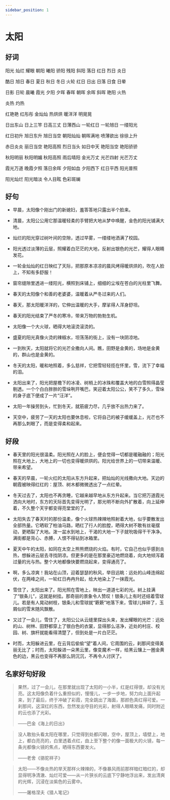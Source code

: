 ```yaml
---
sidebar_position: 1
---
```


# 太阳

## 好词

阳光 灿烂 耀眼 朝阳 曦阳 骄阳 残阳 斜阳 落日 红日 烈日 炎日

酷日 旭日 春日 夏日 秋日 冬日 火轮 红日 日出 日落 日食 日晕

日影 日轮 晨曦 霞光 夕阳 夕晖 春晖 朝晖 余晖 斜晖 艳阳 火热

炎热 灼热

红艳艳 红彤彤 金灿灿 热烘烘 暖洋洋 明晃晃

日出东山 日上三竿 日高三丈 日薄西山 一轮红日 一轮旭日 一缕阳光

红日初升 旭日东升 旭日当空 朝阳灿灿 朝晖满地 喷薄欲出 徐徐上升

赤日炎炎 丽日当空 艳阳高照 烈日当头 如日中天 艳阳当空 艳阳骄骄

秋阳明丽 秋阳明媚 秋阳高照 雨后晴阳 金光万丈 光芒四射 光芒万丈

霞光万道 晚霞夕照 落日余晖 夕阳如血 夕阳西下 红日平西 阳光普照

阳光灿烂 阳光暗淡 令人目眩 色彩斑斓

## 好句

- 早晨，太阳像个刚出门的新媳妇，羞答答地只露出半个脸来。

- 清晨，太阳公公用它那温暖轻柔的手臂把大地从梦中唤醒，金色的阳光铺满大地。

- 灿烂的阳光穿过树叶间的空隙，透过早雾，一缕缕地洒满了校园。

- 阳光透过淡薄的云层，照耀着白茫茫的大地，反射出银色的光芒，耀得人眼睛发花。

- 一轮金灿灿的红日映红了天际，把那原本凉凉的晨风烤得暖烘烘的，吹在人脸上，不知有多舒服！

- 窗帘缝隙里透进一缕阳光，横照到床铺上，细细的尘埃在苍白的光柱里飞舞。

- 春天的太阳像个和善的老婆婆，温暖着从严冬过来的人们。

- 春天，那太阳暖洋洋的，它伸出温暖的大手，摩挲得人浑身舒坦。

- 春天的阳光结束了严冬的寒冷，带来万物的勃勃生机。

- 太阳像一个大火球，晒得大地滚烫滚烫的。

- 盛夏的阳光真像火烫的辣椒水，坦荡荡的街上，没有一块阴凉地。

- 一到秋天，太阳就将它的光芒全撒向人间。瞧，田野是金黄的，场地是金黄的，群山也是金黄的。

- 冬天的太阳，暖和地照着，多么慈祥，它把雪轻轻揽在怀里，雪，流下了幸福的泪。

- 太阳出来了，阳光把屋檐下的冰凌、树梢上的冰珠和覆盖大地的白雪照得晶莹剔透。一个个白白胖胖的雪垛咧开嘴巴，笑迎着太阳公公，笑不了多久，雪垛的身子底下便成了一片“汪洋”。

- 太阳一年操劳到头，忙到冬天，就筋疲力尽，几乎放不出热力来了。

- 天空中，疲劳了一天的太阳也要休息啦，它将自己的被子缓缓盖上，光芒也不再那么刺眼了，而是变得柔和起来。

## 好段

- 春天里的阳光很温柔。阳光照在人的脸上，便会觉得一切都是暖融融的；阳光照在大地上，大地上的一切也变得暖烘烘的。阳光给世界上的一切带来温暖、带来希望。

- 春天的早晨，一轮火红的太阳从东方升起来，把灿灿的光线撒向大地。天边的朝霞被映得红红的：屋顶、树木都微微透出了一点红晕。

- 冬天过去了，太阳也不再贪睡，它越来越早地从东方升起来。当它把万道霞光洒向大地时，东方的天际首先变得光明了，那光明不断向外扩散着，向上延伸着，不久整个天宇都变得亮堂堂的了。

- 太阳失去了春天时的那份温柔，像个火球热辣辣地照射着大地，似乎要散发出全部热量。它晒软了柏油马路，晒红了行人的脸膛，晒得大树不敢有丝毫摆动，更晒裂了大地。泼一盆水到地上，干渴的大地一下子就吮吸得干干净净。满街都是背心、赤膊，人恨不得钻到冰箱里。

- 夏天中午的太阳，如同在太空上熊熊燃烧的火焰。有时，它自己也似乎感到炎热，想躲进云层去寻找阴凉。但更多的是在那里豪迈地燃烧着，向大地倾泻着过量的光与热。整个大地都像快要燃烧起来，变得通亮了。

- 啊，多么凉爽！我站在山顶，迎着瑟瑟的秋风，举目远眺：远处的山峰连绵起伏，在两峰之间，一轮红日冉冉升起，给大地染上了一抹霞光。

- 雪住了，太阳出来了。阳光照在雪地上，映出一道道七彩的光。树上挂满了“银条儿”，这就是树挂。那奇丽的景象令人赞叹！银条儿上有时还结着雪球儿。若是有人晃动树枝，银条儿和雪球就“簌簌”地落下来，雪球儿摔碎了，玉屑似的雪末随风飘散。

- 又过了一会儿，雪住了，太阳公公从云缝里探出头来，发出耀眼的光芒：远处的山、树林、田野都穿上了银白色的衣裳，显得那么洁净，近处的村庄、校园、树、旗杆就能看得清楚了，但到处是一片白茫茫。

- 时而，太阳躲进云里，在云背后偷偷“望”着人间，它周围的云，刹那间变得美丽无比了；时而，太阳躲进一朵黑云里，像变魔术一样，给黑云镶上一圈金黄色的边，黑云也变得不再那么阴沉沉，不再令人讨厌了。

## 名家好句好段

> 果然，过了一会儿，在那里就出现了太阳的一小半，红是红得很，却没有光亮。这太阳像负着什么重担似的，慢慢儿，一步一步地，努力向上面升起来，到了最后，终于冲破了彩霞，完全跳出了海面，那颜色真红得可爱。一刹那间，这深红的东西，忽然发出夺目的光彩，射得人眼睛发痛，同时附近的云也添了光彩。
>
> ——巴金《海上的日出》

> 没人敢抬头看太阳在哪里，只觉得到处都闪眼，空中，屋顶上，墙壁上，地上，都白亮亮的，白里透着点红，由上至下整个的像一面极大的火镜，每一条光都像火镜的焦点，晒得东西要发火。
>
> ——老舍《骆驼祥子》

> 太阳——不像炎热的旱天那样火辣辣的，不像暴风雨前那样暗红暗红的，却显得明净清澈、灿烂可爱——从一片狭长的云底下宁静地浮出来，发出清爽的光辉，沉浸在淡紫色的云雾中。
>
> ——屠格涅夫《猎人笔记》
